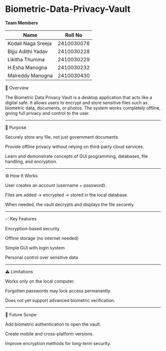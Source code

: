 # Biometric-Data-Privacy-Vault
**Team Members**

|     Name          | Roll No      |
|-------------------|--------------|
|Kodali Naga Sreeja | 2410030076   |
|Bijju Adithi Yadav | 2410030228   |
|Likitha Thumma     | 2410030229   |
|H.Esha Manogna     | 2410030232   |
|Malreddy Manogna   | 2410030430   |

📌 Overview

The Biometric Data Privacy Vault is a desktop application that acts like a digital safe. It allows users to encrypt and store sensitive files such as biometric data, documents, or photos. The system works completely offline, giving full privacy and control to the user.

 ----------------------------------------------------------------------------------------------------------------------------------------------------------------------------
 
🎯 Purpose

Securely store any file, not just government documents.

Provide offline privacy without relying on third-party cloud services.

Learn and demonstrate concepts of GUI programming, databases, file handling, and encryption.

-----------------------------------------------------------------------------------------------------------------------------------------------------------------------------

⚙️ How It Works

User creates an account (username + password).

Files are added → encrypted → stored in the local database.

When needed, the vault decrypts and displays the file securely.

-----------------------------------------------------------------------------------------------------------------------------------------------------------------------------

✅ Key Features

Encryption-based security

Offline storage (no internet needed)

Simple GUI with login system

Personal control over sensitive data

-----------------------------------------------------------------------------------------------------------------------------------------------------------------------------

⚠️ Limitations

Works only on the local computer.

Forgotten passwords may lock access permanently.

Does not yet support advanced biometric verification.

-----------------------------------------------------------------------------------------------------------------------------------------------------------------------------

🚀 Future Scope

Add biometric authentication to open the vault.

Create mobile and cross-platform versions.

Improve encryption methods for long-term security.
